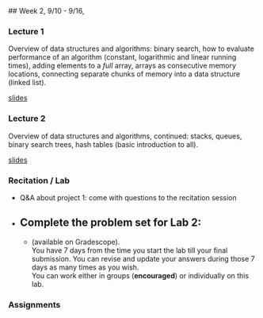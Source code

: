 <div class="week">

<div class="week_heading" markdown="1">
## Week 2, 9/10 - 9/16,
</div>

<div class="column_materials"  markdown="1">

### Lecture 1

Overview of data structures and algorithms: binary search, how to evaluate
performance of an algorithm (constant, logarithmic and linear running times),
adding elements to a _full_ array, arrays as consecutive memory locations,
connecting separate chunks of memory into a data structure (linked list).

[slides](slides/03_data_structured_overview_1.html)

### Lecture 2

Overview of data structures and algorithms, continued: stacks, queues, binary
search trees, hash tables (basic introduction to all).

[slides](slides/03_data_structured_overview_2.html)

### Recitation / Lab

- Q&A about project 1: come with questions to the recitation session
- Complete the problem set for Lab 2:
  - 
  -  (available on Gradescope). <br>
You have 7 days from the time you start the lab till your final submission. You can revise and update
your answers during those 7 days as many times as you wish. <br>
You can work either in groups (__encouraged__) or individually on this lab.

</div>

<div class="column_assign"  markdown="1">

### Assignments

</div>
</div>
